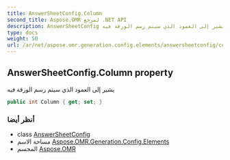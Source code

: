 ```yaml
---
title: AnswerSheetConfig.Column
second_title: Aspose.OMR لمرجع .NET API
description: AnswerSheetConfig ملكية. يشير إلى العمود الذي سيتم رسم الورقة فيه
type: docs
weight: 50
url: /ar/net/aspose.omr.generation.config.elements/answersheetconfig/column/
---
```

## AnswerSheetConfig.Column property

يشير إلى العمود الذي سيتم رسم الورقة فيه

```csharp
public int Column { get; set; }
```

### أنظر أيضا

* class [AnswerSheetConfig](../)
* مساحة الاسم [Aspose.OMR.Generation.Config.Elements](../../answersheetconfig/)
* المجسم [Aspose.OMR](../../../)


